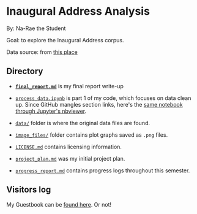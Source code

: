 # Inaugural Address Analysis

By: Na-Rae the Student

Goal: to explore the Inaugural Address corpus. 

Data source: from [this place](http://www.nltk.org/nltk_data/)

## Directory

* **[`final_report.md`](final_report.md)** is my final report write-up

* [`process_data.ipynb`](process_data.ipynb) is part 1 of my code, which focuses on data clean up. Since GitHub mangles section links, here's the [same notebook through Jupyter's nbviewer](https://nbviewer.org/github/Data-Science-for-Linguists-2024/Inaugural-Address-Analysis/blob/main/process_data.ipynb).  

* [`data/`](data) folder is where the original data files are found. 

* [`image_files/`](image_files) folder contains plot graphs saved as `.png` files.

* [`LICENSE.md`](LICENSE.md) contains licensing information. 

* [`project_plan.md`](project_plan.md) was my initial project plan. 

* [`progress_report.md`](progress_report.md) contains progress logs throughout this semester. 

 
## Visitors log
My Guestbook can be [found here](https://github.com/Data-Science-for-Linguists-2024/Class-Lounge/blob/main/guestbooks/teresa.md). Or not! 

